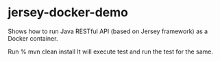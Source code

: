 # jersey-docker-demo
Shows how to run Java RESTful API (based on Jersey framework) as a Docker container.

Run 
% mvn clean install
It will execute test and run the test for the same.

